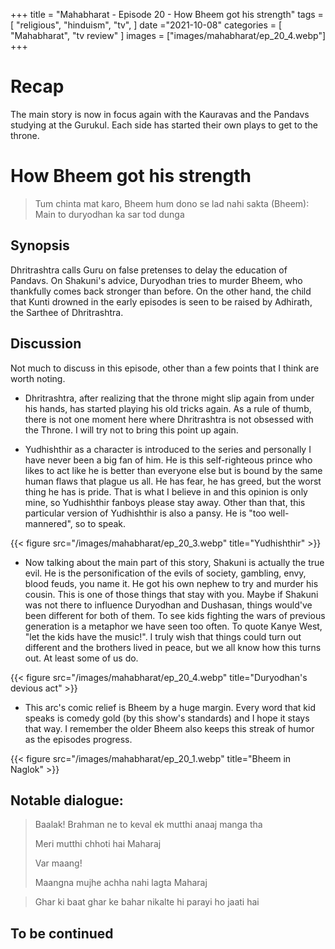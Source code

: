 +++ 
title = "Mahabharat - Episode 20 - How Bheem got his strength"
tags = [ "religious", "hinduism", "tv", ] 
date ="2021-10-08" 
categories = [ "Mahabharat", "tv review" ]
images = ["images/mahabharat/ep_20_4.webp"]
+++ 

# Recap 
The main story is now in focus again with the Kauravas and the Pandavs studying
at the Gurukul. Each side has started their own plays to get to the throne.

# How Bheem got his strength 
> Tum chinta mat karo, Bheem hum dono se lad nahi sakta
> (Bheem): Main to duryodhan ka sar tod dunga

## Synopsis
Dhritrashtra calls Guru on false pretenses to delay the education of Pandavs. 
On Shakuni's advice, Duryodhan tries to murder Bheem, who thankfully comes
back
stronger than before. On the other hand, the child that Kunti drowned in the
early episodes is seen to be raised by Adhirath, the Sarthee of Dhritrashtra. 

## Discussion
Not much to discuss in this episode, other than a few points that I think are worth noting. 

- Dhritrashtra, after realizing that the throne might slip again from under his
  hands, has started playing his old tricks again. As a rule of thumb, there is
  not one moment here where Dhritrashtra is not obsessed with the Throne. I
  will try not to bring this point up again.

- Yudhishthir as a character is introduced to the series and personally I have
  never been a big fan of him. He is this self-righteous prince who likes to
  act like he is better than everyone else but is bound by the same human flaws
  that plague us all. He has fear, he has greed, but the worst thing he has is
  pride. That is what I believe in and this opinion is only mine, so
  Yudhishthir fanboys please stay away. Other than that, this particular
  version of Yudhishthir is also a pansy. He is "too well-mannered", so to
  speak.

{{< figure src="/images/mahabharat/ep_20_3.webp" title="Yudhishthir" >}}

- Now talking about the main part of this story, Shakuni is actually the true
  evil. He is the personification of the evils of society, gambling, envy,
  blood feuds, you name it. He got his own nephew to try and murder his cousin.
  This is one of those things that stay with you. Maybe if Shakuni was not
  there to influence Duryodhan and Dushasan, things would've been different for
  both of them. To see kids fighting the wars of previous generation is a
  metaphor we have seen too often. To quote Kanye West, "let the kids have the
  music!". I truly wish that things could turn out different and the brothers
  lived in peace, but we all know how this turns out. At least some of us do.

{{< figure src="/images/mahabharat/ep_20_4.webp" title="Duryodhan's devious act" >}}

- This arc's comic relief is Bheem by a huge margin. Every word that kid speaks
  is comedy gold (by this show's standards) and I hope it stays that way. I
  remember the older Bheem also keeps this streak of humor as the episodes
  progress.

{{< figure src="/images/mahabharat/ep_20_1.webp" title="Bheem in Naglok" >}}

## Notable dialogue:

> Baalak! Brahman ne to keval ek mutthi anaaj manga tha    
>
> Meri mutthi chhoti hai Maharaj    
>
> Var maang!    
>
> Maangna mujhe achha nahi lagta Maharaj    


> Ghar ki baat ghar ke bahar nikalte hi parayi ho jaati hai

## To be continued


